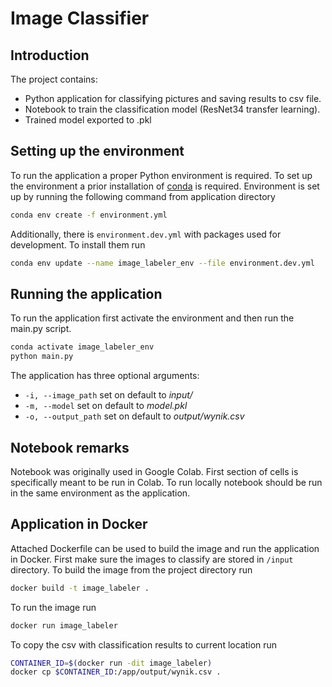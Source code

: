 # Image Classifier

## Introduction
The project contains:

* Python application for classifying pictures and saving results to csv file.
* Notebook to train the classification model (ResNet34 transfer learning).
* Trained model exported to .pkl

## Setting up the environment
To run the application a proper Python environment is required.
To set up the environment a prior installation of 
[conda](https://docs.conda.io/projects/conda/en/latest/user-guide/install/) is required.
Environment is set up by running the following command from application directory
```bash
conda env create -f environment.yml
```

Additionally, there is `environment.dev.yml` with packages used for development.
To install them run

```bash
conda env update --name image_labeler_env --file environment.dev.yml
```

## Running the application
To run the application first activate the environment and then run the main.py script.
```bash
conda activate image_labeler_env
python main.py
```
The application has three optional arguments:

* `-i, --image_path` set on default to _input/_
* `-m, --model` set on default to _model.pkl_
* `-o, --output_path` set on default to _output/wynik.csv_

## Notebook remarks

Notebook was originally used in Google Colab. 
First section of cells is specifically meant to be run in Colab.
To run locally notebook should be run in the same environment as the application.

## Application in Docker
Attached Dockerfile can be used to build the image and run
the application in Docker. First make sure the images to classify are stored in `/input` directory. 
To build the image from the project directory run
```bash
docker build -t image_labeler .
```
To run the image run
```bash
docker run image_labeler
```
To copy the csv with classification results to current location run
```bash
CONTAINER_ID=$(docker run -dit image_labeler)
docker cp $CONTAINER_ID:/app/output/wynik.csv .
```